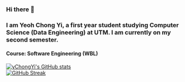 ### Hi there :cowboy_hat_face:

### I am Yeoh Chong Yi, a first year student studying Computer Science (Data Engineering) at UTM. I am currently on my second semester.

#### Course: Software Engineering (WBL) 

[![yChongYi's GitHub stats](https://github-readme-stats.vercel.app/api?username=yChongyi&show_icons=true&theme=radical)](https://github.com/anuraghazra/github-readme-stats)  
[![GitHub Streak](https://github-readme-streak-stats.herokuapp.com?user=yChongYi&theme=dark)](https://git.io/streak-stats)  


